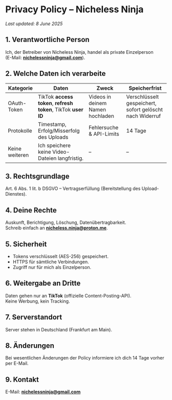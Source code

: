 # Privacy Policy – Nicheless Ninja

_Last updated: 8 June 2025_

## 1. Verantwortliche Person
Ich, der Betreiber von Nicheless Ninja, handel als private Einzelperson  
(E-Mail: **nichelessninja@gmail.com**).

## 2. Welche Daten ich verarbeite
| Kategorie | Daten | Zweck | Speicherfrist |
|-----------|-------|-------|---------------|
| OAuth-Token | TikTok **access token**, **refresh token**, TikTok **user ID** | Videos in deinem Namen hochladen | Verschlüsselt gespeichert, sofort gelöscht nach Widerruf |
| Protokolle | Timestamp, Erfolg/Misserfolg des Uploads | Fehlersuche & API-Limits | 14 Tage |
| Keine weiteren | Ich speichere keine Video-Dateien langfristig. | – | – |

## 3. Rechtsgrundlage
Art. 6 Abs. 1 lit. b DSGVO – Vertragserfüllung (Bereitstellung des Upload-Dienstes).

## 4. Deine Rechte
Auskunft, Berichtigung, Löschung, Datenübertragbarkeit.  
Schreib einfach an **nicheless.ninja@proton.me**.

## 5. Sicherheit
* Tokens verschlüsselt (AES-256) gespeichert.  
* HTTPS für sämtliche Verbindungen.  
* Zugriff nur für mich als Einzelperson.

## 6. Weitergabe an Dritte
Daten gehen nur an **TikTok** (offizielle Content-Posting-API).  
Keine Werbung, kein Tracking.

## 7. Serverstandort
Server stehen in Deutschland (Frankfurt am Main).

## 8. Änderungen
Bei wesentlichen Änderungen der Policy informiere ich dich 14 Tage vorher per E-Mail.

## 9. Kontakt
E-Mail: **nichelessninja@gmail.com**
